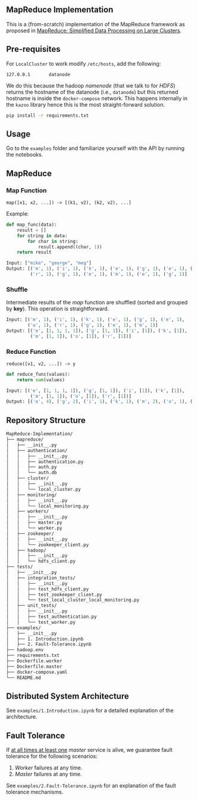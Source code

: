 ## MapReduce Implementation

This is a (from-scratch) implementation of the MapReduce framework as proposed in [MapReduce: Simplified Data Processing on Large Clusters](https://static.googleusercontent.com/media/research.google.com/el//archive/mapreduce-osdi04.pdf).

## Pre-requisites

For `LocalCluster` to work modify `/etc/hosts`, add the following:
```
127.0.0.1       datanode
```
We do this because the hadoop *namenode* (that we talk to for *HDFS*) returns the hostname of the
datanode (i.e., `datanode`) but this returned hostname is inside the `docker-compose` network. 
This happens internally in the `kazoo` library hence this is the most straight-forward solution.

```bash
pip install -r requirements.txt
```

## Usage

Go to the `examples` folder and familiarize yourself with the API by running the notebooks.

## MapReduce

### Map Function

`map([x1, x2, ...]) -> [(k1, v2), (k2, v2), ...]` 

Example:
```python
def map_func(data):
    result = []
    for string in data:
        for char in string:
            result.append((char, 1))
    return result
```

```python
Input: ["mike", "george", "meg"]
Output: [('m', 1), ('i', 1), ('k', 1), ('e', 1), ('g', 1), ('e', 1), ('o', 1),
         ('r', 1), ('g', 1), ('e', 1), ('m', 1), ('e', 1), ('g', 1)]
```

### Shuffle
Intermediate results of the *map* function are shuffled (sorted and grouped by **key**). This operation is straightforward.
```python
Input: [('m', 1), ('i', 1), ('k', 1), ('e', 1), ('g', 1), ('e', 1),
        ('o', 1), ('r', 1), ('g', 1), ('e', 1), ('m', 1)]
Output: [('e', [1, 1, 1, 1]), ('g', [1, 1]), ('i', [1]), ('k', [1]),
         ('m', [1, 1]), ('o', [1]), ('r', [1])]
```


### Reduce Function
`reduce([v1, v2, ...]) -> y`

```python
def reduce_func(values):
    return sum(values)
```
```python
Input: [('e', [1, 1, 1, 1]), ('g', [1, 1]), ('i', [1]), ('k', [1]),
         ('m', [1, 1]), ('o', [1]), ('r', [1])]
Output: [('e', 4), ('g', 2), ('i', 1), ('k', 1), ('m', 2), ('o', 1), ('r', 1)]
```

## Repository Structure
```markdown
MapReduce-Implementation/
├── mapreduce/
│   ├── __init__.py
│   ├── authentication/
│   │   ├── __init__.py
│   │   ├── authentication.py
│   │   ├── auth.py
│   │   └── auth.db
│   ├── cluster/
│   │   ├── __init__.py
│   │   └── local_cluster.py
│   ├── monitoring/
│   │   ├── __init__.py
│   │   └── local_monitoring.py
│   ├── workers/
│   │   ├── __init__.py
│   │   ├── master.py
│   │   └── worker.py
│   ├── zookeeper/
│   │   ├── __init__.py
│   │   └── zookeeper_client.py
│   ├── hadoop/
│   │   ├── __init__.py
│   │   └── hdfs_client.py
├── tests/
│   ├── __init__.py
│   ├── integration_tests/
│   │   ├── __init__.py
│   │   ├── test_hdfs_client.py
│   │   ├── test_zookeeper_client.py
│   │   └── test_local_cluster_local_monitoring.py
│   ├── unit_tests/
│   │   ├── __init__.py
│   │   ├── test_authentication.py
│   │   └── test_worker.py
├── examples/
│   ├── __init__.py
│   ├── 1. Introduction.ipynb
│   ├── 2. Fault-Tolerance.ipynb
├── hadoop.env
├── requirements.txt
├── Dockerfile.worker
├── Dockerfile.master
├── docker-compose.yaml
└── README.md
```

## Distributed System Architecture

See `examples/1.Introduction.ipynb` for a detailed explanation of the architecture.

## Fault Tolerance

If <ins>at all times at least one</ins> *master* service is alive, we guarantee fault tolerance for the following scenarios:
1. *Worker* failures at any time.
2. *Master* failures at any time.

See `examples/2.Fault-Tolerance.ipynb` for an explanation of the fault tolerance mechanisms.